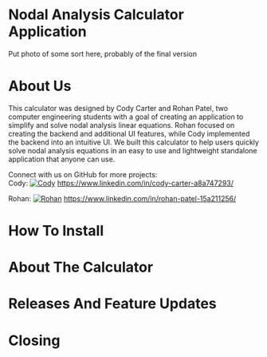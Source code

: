 # Nodal Analysis Calculator Application

Put photo of some sort here, probably of the final version

# About Us
This calculator was designed by Cody Carter and Rohan Patel, two computer engineering students with a goal of creating an application to simplify and solve nodal analysis linear equations.
Rohan focused on creating the backend and additional UI features, while Cody implemented the backend into an intuitive UI. We built this calculator to help users quickly solve nodal analysis equations in an easy to use and lightweight standalone application that anyone can use. 

Connect with us on GitHub for more projects:                                                        
Cody: [![Cody](https://avatars.githubusercontent.com/u/143746407?s=50)](https://github.com/codycarter1763)
https://www.linkedin.com/in/cody-carter-a8a747293/

Rohan: [![Rohan](https://avatars.githubusercontent.com/u/38637209?s=50)](https://github.com/immmadeus)
https://www.linkedin.com/in/rohan-patel-15a211256/

# How To Install

# About The Calculator

# Releases And Feature Updates

# Closing
